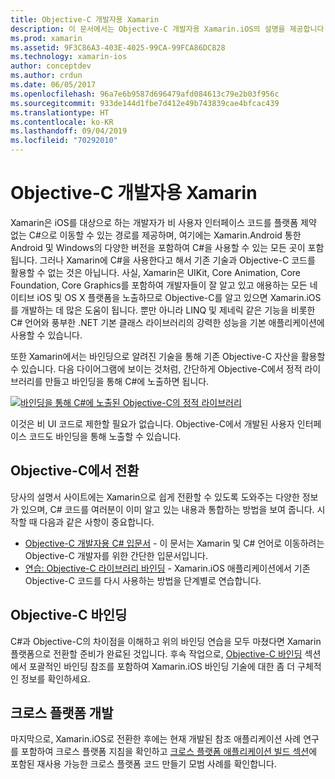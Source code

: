 ```yaml
---
title: Objective-C 개발자용 Xamarin
description: 이 문서에서는 Objective-C 개발자용 Xamarin.iOS의 설명을 제공합니다. Objective-C에서 C#으로 전환하는 방법, C#에서 사용을 위해 Objective-C 라이브러리를 바인딩하는 방법 및 플랫폼 간 모바일 애플리케이션을 빌드하는 방법을 설명하는 설명서에 연결합니다.
ms.prod: xamarin
ms.assetid: 9F3C86A3-403E-4025-99CA-99FCA86DC828
ms.technology: xamarin-ios
author: conceptdev
ms.author: crdun
ms.date: 06/05/2017
ms.openlocfilehash: 96a7e6b9587d696479afd084613c79e2b03f956c
ms.sourcegitcommit: 933de144d1fbe7d412e49b743839cae4bfcac439
ms.translationtype: HT
ms.contentlocale: ko-KR
ms.lasthandoff: 09/04/2019
ms.locfileid: "70292010"
---
```

# <a name="xamarin-for-objective-c-developers"></a>Objective-C 개발자용 Xamarin

Xamarin은 iOS를 대상으로 하는 개발자가 비 사용자 인터페이스 코드를 플랫폼 제약 없는 C#으로 이동할 수 있는 경로를 제공하며, 여기에는 Xamarin.Android 통한 Android 및 Windows의 다양한 버전을 포함하여 C#을 사용할 수 있는 모든 곳이 포함됩니다. 그러나 Xamarin에 C#을 사용한다고 해서 기존 기술과 Objective-C 코드를 활용할 수 없는 것은 아닙니다. 사실, Xamarin은 UIKit, Core Animation, Core Foundation, Core Graphics를 포함하여 개발자들이 잘 알고 있고 애용하는 모든 네이티브 iOS 및 OS X 플랫폼을 노출하므로 Objective-C를 알고 있으면 Xamarin.iOS를 개발하는 데 많은 도움이 됩니다. 뿐만 아니라 LINQ 및 제네릭 같은 기능을 비롯한 C# 언어와 풍부한 .NET 기본 클래스 라이브러리의 강력한 성능을 기본 애플리케이션에 사용할 수 있습니다.

또한 Xamarin에서는 바인딩으로 알려진 기술을 통해 기존 Objective-C 자산을 활용할 수 있습니다. 다음 다이어그램에 보이는 것처럼, 간단하게 Objective-C에서 정적 라이브러리를 만들고 바인딩을 통해 C#에 노출하면 됩니다.

 [![](images/01-bindings.png "바인딩을 통해 C#에 노출된 Objective-C의 정적 라이브러리")](images/01-bindings.png#lightbox)

이것은 비 UI 코드로 제한할 필요가 없습니다. Objective-C에서 개발된 사용자 인터페이스 코드도 바인딩을 통해 노출할 수 있습니다.

## <a name="transitioning-from-objective-c"></a>Objective-C에서 전환

당사의 설명서 사이트에는 Xamarin으로 쉽게 전환할 수 있도록 도와주는 다양한 정보가 있으며, C# 코드를 여러분이 이미 알고 있는 내용과 통합하는 방법을 보여 줍니다. 시작할 때 다음과 같은 사항이 중요합니다.

- [Objective-C 개발자용 C# 입문서](primer.md) - 이 문서는 Xamarin 및 C# 언어로 이동하려는 Objective-C 개발자를 위한 간단한 입문서입니다. 
- [연습: Objective-C 라이브러리 바인딩](~/ios/platform/binding-objective-c/walkthrough.md) - Xamarin.iOS 애플리케이션에서 기존 Objective-C 코드를 다시 사용하는 방법을 단계별로 연습합니다. 


## <a name="binding-objective-c"></a>Objective-C 바인딩

C#과 Objective-C의 차이점을 이해하고 위의 바인딩 연습을 모두 마쳤다면 Xamarin 플랫폼으로 전환할 준비가 완료된 것입니다. 후속 작업으로, [Objective-C 바인딩](~/ios/platform/binding-objective-c/index.md) 섹션에서 포괄적인 바인딩 참조를 포함하여 Xamarin.iOS 바인딩 기술에 대한 좀 더 구체적인 정보를 확인하세요.

## <a name="cross-platform-development"></a>크로스 플랫폼 개발

마지막으로, Xamarin.iOS로 전환한 후에는 현재 개발된 참조 애플리케이션 사례 연구를 포함하여 크로스 플랫폼 지침을 확인하고 [크로스 플랫폼 애플리케이션 빌드 섹션](~/cross-platform/app-fundamentals/building-cross-platform-applications/index.md)에 포함된 재사용 가능한 크로스 플랫폼 코드 만들기 모범 사례를 확인합니다.
